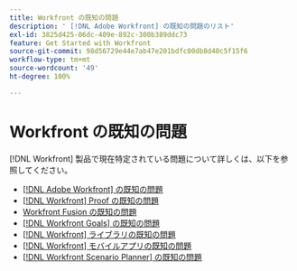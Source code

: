 ```yaml
---
title: Workfront の既知の問題
description: ' [!DNL Adobe Workfront] の既知の問題のリスト'
exl-id: 3825d425-06dc-409e-892c-300b389ddc73
feature: Get Started with Workfront
source-git-commit: 98d56729e44e7ab47e201bdfc00db8d40c5f15f6
workflow-type: tm+mt
source-wordcount: '49'
ht-degree: 100%

---
```


# Workfront の既知の問題

[!DNL Workfront] 製品で現在特定されている問題について詳しくは、以下を参照してください。

* [ [!DNL Adobe Workfront] の既知の問題](newworkfrontexperience.md)
* [ [!DNL Workfront]  Proof の既知の問題](workfrontproof.md)
* [Workfront Fusion の既知の問題](workfrontfusion.md)
* [ [!DNL Workfront Goals] の既知の問題](workfrontgoals.md)
* [ [!DNL Workfront]  ライブラリの既知の問題](workfrontlibrary.md)
* [ [!DNL Workfront]  モバイルアプリの既知の問題](workfrontmobile.md)
* [ [!DNL Workfront Scenario Planner] の既知の問題](workfrontscenarioplanner.md)
